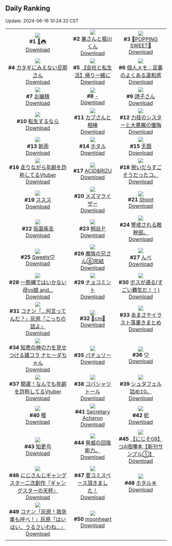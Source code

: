 ## Daily Ranking
Update: 2024-06-16 10:24:33 CST

|      |      |      |
| :----: | :----: | :----: |
| ![](https://i.pixiv.re/c/240x480/img-master/img/2024/06/13/00/00/35/119584588_p0_master1200.jpg)<br>**#1** [🐰🎮](https://www.pixiv.net/artworks/119584588)<br>[Download](https://i.pixiv.re/img-original/img/2024/06/13/00/00/35/119584588_p0.jpg) | ![](https://i.pixiv.re/c/240x480/img-master/img/2024/06/14/00/00/22/119611529_p0_master1200.jpg)<br>**#2** [兼さんと堀川くん](https://www.pixiv.net/artworks/119611529)<br>[Download](https://i.pixiv.re/img-original/img/2024/06/14/00/00/22/119611529_p0.png) | ![](https://i.pixiv.re/c/240x480/img-master/img/2024/06/13/00/00/47/119584629_p0_master1200.jpg)<br>**#3** [🍬POPPING SWEET🍭](https://www.pixiv.net/artworks/119584629)<br>[Download](https://i.pixiv.re/img-original/img/2024/06/13/00/00/47/119584629_p0.jpg) |
| ![](https://i.pixiv.re/c/240x480/img-master/img/2024/06/13/00/04/29/119584998_p0_master1200.jpg)<br>**#4** [カタギにみえない旦那さん](https://www.pixiv.net/artworks/119584998)<br>[Download](https://i.pixiv.re/img-original/img/2024/06/13/00/04/29/119584998_p0.jpg) | ![](https://i.pixiv.re/c/240x480/img-master/img/2024/06/14/12/00/15/119622508_p0_master1200.jpg)<br>**#5** [【会社と私生活】帰り一緒に](https://www.pixiv.net/artworks/119622508)<br>[Download](https://i.pixiv.re/img-original/img/2024/06/14/12/00/15/119622508_p0.jpg) | ![](https://i.pixiv.re/c/240x480/img-master/img/2024/06/13/06/00/06/119590519_p0_master1200.jpg)<br>**#6** [個人メモ：足裏のよくある違和感](https://www.pixiv.net/artworks/119590519)<br>[Download](https://i.pixiv.re/img-original/img/2024/06/13/06/00/06/119590519_p0.jpg) |
| ![](https://i.pixiv.re/c/240x480/img-master/img/2024/06/13/00/01/01/119584680_p0_master1200.jpg)<br>**#7** [お嬢様](https://www.pixiv.net/artworks/119584680)<br>[Download](https://i.pixiv.re/img-original/img/2024/06/13/00/01/01/119584680_p0.jpg) | ![](https://i.pixiv.re/c/240x480/img-master/img/2024/06/13/00/00/34/119584586_p0_master1200.jpg)<br>**#8** [-](https://www.pixiv.net/artworks/119584586)<br>[Download](https://i.pixiv.re/img-original/img/2024/06/13/00/00/34/119584586_p0.png) | ![](https://i.pixiv.re/c/240x480/img-master/img/2024/06/13/00/31/16/119585962_p0_master1200.jpg)<br>**#9** [詩子さん](https://www.pixiv.net/artworks/119585962)<br>[Download](https://i.pixiv.re/img-original/img/2024/06/13/00/31/16/119585962_p0.jpg) |
| ![](https://i.pixiv.re/c/240x480/img-master/img/2024/06/14/07/30/01/119618870_p0_master1200.jpg)<br>**#10** [転生するなら](https://www.pixiv.net/artworks/119618870)<br>[Download](https://i.pixiv.re/img-original/img/2024/06/14/07/30/01/119618870_p0.jpg) | ![](https://i.pixiv.re/c/240x480/img-master/img/2024/06/13/18/09/26/119601267_p0_master1200.jpg)<br>**#11** [カブさんと相棒](https://www.pixiv.net/artworks/119601267)<br>[Download](https://i.pixiv.re/img-original/img/2024/06/13/18/09/26/119601267_p0.png) | ![](https://i.pixiv.re/c/240x480/img-master/img/2024/06/14/19/44/25/119631472_p0_master1200.jpg)<br>**#12** [力技のシスターと大悪魔の懺悔](https://www.pixiv.net/artworks/119631472)<br>[Download](https://i.pixiv.re/img-original/img/2024/06/14/19/44/25/119631472_p0.jpg) |
| ![](https://i.pixiv.re/c/240x480/img-master/img/2024/06/13/00/00/02/119584479_p0_master1200.jpg)<br>**#13** [新雨](https://www.pixiv.net/artworks/119584479)<br>[Download](https://i.pixiv.re/img-original/img/2024/06/13/00/00/02/119584479_p0.jpg) | ![](https://i.pixiv.re/c/240x480/img-master/img/2024/06/14/00/05/13/119611922_p0_master1200.jpg)<br>**#14** [ホタル](https://www.pixiv.net/artworks/119611922)<br>[Download](https://i.pixiv.re/img-original/img/2024/06/14/00/05/13/119611922_p0.jpg) | ![](https://i.pixiv.re/c/240x480/img-master/img/2024/06/13/11/33/25/119594735_p0_master1200.jpg)<br>**#15** [无题](https://www.pixiv.net/artworks/119594735)<br>[Download](https://i.pixiv.re/img-original/img/2024/06/13/11/33/25/119594735_p0.png) |
| ![](https://i.pixiv.re/c/240x480/img-master/img/2024/06/13/21/08/55/119606038_p0_master1200.jpg)<br>**#16** [走りながら年齢を詐称してるVtuber](https://www.pixiv.net/artworks/119606038)<br>[Download](https://i.pixiv.re/img-original/img/2024/06/13/21/08/55/119606038_p0.png) | ![](https://i.pixiv.re/c/240x480/img-master/img/2024/06/14/01/25/53/119614191_p0_master1200.jpg)<br>**#17** [ACID&RIZU](https://www.pixiv.net/artworks/119614191)<br>[Download](https://i.pixiv.re/img-original/img/2024/06/14/01/25/53/119614191_p0.jpg) | ![](https://i.pixiv.re/c/240x480/img-master/img/2024/06/13/18/38/58/119601784_p0_master1200.jpg)<br>**#18** [脱いだらすごそうだったコ。](https://www.pixiv.net/artworks/119601784)<br>[Download](https://i.pixiv.re/img-original/img/2024/06/13/18/38/58/119601784_p0.jpg) |
| ![](https://i.pixiv.re/c/240x480/img-master/img/2024/06/13/10/59/34/119594240_p0_master1200.jpg)<br>**#19** [ススス](https://www.pixiv.net/artworks/119594240)<br>[Download](https://i.pixiv.re/img-original/img/2024/06/13/10/59/34/119594240_p0.png) | ![](https://i.pixiv.re/c/240x480/img-master/img/2024/06/13/13/01/36/119596181_p0_master1200.jpg)<br>**#20** [メズマライザー](https://www.pixiv.net/artworks/119596181)<br>[Download](https://i.pixiv.re/img-original/img/2024/06/13/13/01/36/119596181_p0.png) | ![](https://i.pixiv.re/c/240x480/img-master/img/2024/06/14/00/00/17/119611510_p0_master1200.jpg)<br>**#21** [Shoot](https://www.pixiv.net/artworks/119611510)<br>[Download](https://i.pixiv.re/img-original/img/2024/06/14/00/00/17/119611510_p0.jpg) |
| ![](https://i.pixiv.re/c/240x480/img-master/img/2024/06/14/07/08/40/119618638_p0_master1200.jpg)<br>**#22** [仮面疾走](https://www.pixiv.net/artworks/119618638)<br>[Download](https://i.pixiv.re/img-original/img/2024/06/14/07/08/40/119618638_p0.jpg) | ![](https://i.pixiv.re/c/240x480/img-master/img/2024/06/13/23/41/45/119610914_p0_master1200.jpg)<br>**#23** [桐谷Ｐ](https://www.pixiv.net/artworks/119610914)<br>[Download](https://i.pixiv.re/img-original/img/2024/06/13/23/41/45/119610914_p0.png) | ![](https://i.pixiv.re/c/240x480/img-master/img/2024/06/13/02/01/27/119587886_p0_master1200.jpg)<br>**#24** [警戒される敵幹部。](https://www.pixiv.net/artworks/119587886)<br>[Download](https://i.pixiv.re/img-original/img/2024/06/13/02/01/27/119587886_p0.jpg) |
| ![](https://i.pixiv.re/c/240x480/img-master/img/2024/06/13/00/17/49/119585498_p0_master1200.jpg)<br>**#25** [Sweets♡](https://www.pixiv.net/artworks/119585498)<br>[Download](https://i.pixiv.re/img-original/img/2024/06/13/00/17/49/119585498_p0.png) | ![](https://i.pixiv.re/c/240x480/img-master/img/2024/06/14/21/35/37/119635061_p0_master1200.jpg)<br>**#26** [魔族の兄さん⑥完結](https://www.pixiv.net/artworks/119635061)<br>[Download](https://i.pixiv.re/img-original/img/2024/06/14/21/35/37/119635061_p0.png) | ![](https://i.pixiv.re/c/240x480/img-master/img/2024/06/13/00/24/31/119585707_p0_master1200.jpg)<br>**#27** [んべ](https://www.pixiv.net/artworks/119585707)<br>[Download](https://i.pixiv.re/img-original/img/2024/06/13/00/24/31/119585707_p0.jpg) |
| ![](https://i.pixiv.re/c/240x480/img-master/img/2024/06/14/00/09/09/119612061_p0_master1200.jpg)<br>**#28** [一筋縄ではいかない母vs娘 and...](https://www.pixiv.net/artworks/119612061)<br>[Download](https://i.pixiv.re/img-original/img/2024/06/14/00/09/09/119612061_p0.jpg) | ![](https://i.pixiv.re/c/240x480/img-master/img/2024/06/14/20/30/06/119632903_p0_master1200.jpg)<br>**#29** [チョコミント](https://www.pixiv.net/artworks/119632903)<br>[Download](https://i.pixiv.re/img-original/img/2024/06/14/20/30/06/119632903_p0.png) | ![](https://i.pixiv.re/c/240x480/img-master/img/2024/06/13/00/07/48/119585141_p0_master1200.jpg)<br>**#30** [ボスが通る(すごい覇気だ！！)](https://www.pixiv.net/artworks/119585141)<br>[Download](https://i.pixiv.re/img-original/img/2024/06/13/00/07/48/119585141_p0.jpg) |
| ![](https://i.pixiv.re/c/240x480/img-master/img/2024/06/13/13/14/39/119596370_p0_master1200.jpg)<br>**#31** [コナン「…何言ってんだ？」灰原「こっちの話よ」](https://www.pixiv.net/artworks/119596370)<br>[Download](https://i.pixiv.re/img-original/img/2024/06/13/13/14/39/119596370_p0.jpg) | ![](https://i.pixiv.re/c/240x480/img-master/img/2024/06/13/20/34/42/119604931_p0_master1200.jpg)<br>**#32** [🌹cm🖤](https://www.pixiv.net/artworks/119604931)<br>[Download](https://i.pixiv.re/img-original/img/2024/06/13/20/34/42/119604931_p0.png) | ![](https://i.pixiv.re/c/240x480/img-master/img/2024/06/13/22/46/35/119609149_p0_master1200.jpg)<br>**#33** [あまさやイラスト落書きまとめ](https://www.pixiv.net/artworks/119609149)<br>[Download](https://i.pixiv.re/img-original/img/2024/06/13/22/46/35/119609149_p0.jpg) |
| ![](https://i.pixiv.re/c/240x480/img-master/img/2024/06/14/00/10/25/119612110_p0_master1200.jpg)<br>**#34** [知恵の神の力を見せつける雑コラ ナヒーダちゃん](https://www.pixiv.net/artworks/119612110)<br>[Download](https://i.pixiv.re/img-original/img/2024/06/14/00/10/25/119612110_p0.png) | ![](https://i.pixiv.re/c/240x480/img-master/img/2024/06/13/00/32/19/119585988_p0_master1200.jpg)<br>**#35** [パチュリー](https://www.pixiv.net/artworks/119585988)<br>[Download](https://i.pixiv.re/img-original/img/2024/06/13/00/32/19/119585988_p0.jpg) | ![](https://i.pixiv.re/c/240x480/img-master/img/2024/06/14/00/00/37/119611589_p0_master1200.jpg)<br>**#36** [♡](https://www.pixiv.net/artworks/119611589)<br>[Download](https://i.pixiv.re/img-original/img/2024/06/14/00/00/37/119611589_p0.jpg) |
| ![](https://i.pixiv.re/c/240x480/img-master/img/2024/06/14/21/05/50/119634097_p0_master1200.jpg)<br>**#37** [開運！なんでも年齢を詐称してるVtuber](https://www.pixiv.net/artworks/119634097)<br>[Download](https://i.pixiv.re/img-original/img/2024/06/14/21/05/50/119634097_p0.png) | ![](https://i.pixiv.re/c/240x480/img-master/img/2024/06/13/06/58/29/119591202_p0_master1200.jpg)<br>**#38** [コバシャツトール](https://www.pixiv.net/artworks/119591202)<br>[Download](https://i.pixiv.re/img-original/img/2024/06/13/06/58/29/119591202_p0.jpg) | ![](https://i.pixiv.re/c/240x480/img-master/img/2024/06/14/22/48/26/119637583_p0_master1200.jpg)<br>**#39** [シュタフェル詰め10。](https://www.pixiv.net/artworks/119637583)<br>[Download](https://i.pixiv.re/img-original/img/2024/06/14/22/48/26/119637583_p0.png) |
| ![](https://i.pixiv.re/c/240x480/img-master/img/2024/06/13/17/19/54/119600187_p0_master1200.jpg)<br>**#40** [樱](https://www.pixiv.net/artworks/119600187)<br>[Download](https://i.pixiv.re/img-original/img/2024/06/13/17/19/54/119600187_p0.jpg) | ![](https://i.pixiv.re/c/240x480/img-master/img/2024/06/14/16/30/01/119626611_p0_master1200.jpg)<br>**#41** [Secretary Acheron](https://www.pixiv.net/artworks/119626611)<br>[Download](https://i.pixiv.re/img-original/img/2024/06/14/16/30/01/119626611_p0.jpg) | ![](https://i.pixiv.re/c/240x480/img-master/img/2024/06/14/00/20/03/119612465_p0_master1200.jpg)<br>**#42** [蛇](https://www.pixiv.net/artworks/119612465)<br>[Download](https://i.pixiv.re/img-original/img/2024/06/14/00/20/03/119612465_p0.png) |
| ![](https://i.pixiv.re/c/240x480/img-master/img/2024/06/14/02/25/26/119615311_p0_master1200.jpg)<br>**#43** [知更鸟](https://www.pixiv.net/artworks/119615311)<br>[Download](https://i.pixiv.re/img-original/img/2024/06/14/02/25/26/119615311_p0.jpg) | ![](https://i.pixiv.re/c/240x480/img-master/img/2024/06/14/13/33/55/119624071_p0_master1200.jpg)<br>**#44** [脅威の回復能力。](https://www.pixiv.net/artworks/119624071)<br>[Download](https://i.pixiv.re/img-original/img/2024/06/14/13/33/55/119624071_p0.jpg) | ![](https://i.pixiv.re/c/240x480/img-master/img/2024/06/13/23/00/27/119609637_p0_master1200.jpg)<br>**#45** [【にじそ09】つA喧嘩本【新刊サンプル①】](https://www.pixiv.net/artworks/119609637)<br>[Download](https://i.pixiv.re/img-original/img/2024/06/13/23/00/27/119609637_p0.jpg) |
| ![](https://i.pixiv.re/c/240x480/img-master/img/2024/06/13/18/11/53/119601320_p0_master1200.jpg)<br>**#46** [にじさんじギャングスター二次創作『ギャングスターの天秤』](https://www.pixiv.net/artworks/119601320)<br>[Download](https://i.pixiv.re/img-original/img/2024/06/13/18/11/53/119601320_p0.png) | ![](https://i.pixiv.re/c/240x480/img-master/img/2024/06/13/21/17/00/119606289_p0_master1200.jpg)<br>**#47** [夏コミスペース頂きました！](https://www.pixiv.net/artworks/119606289)<br>[Download](https://i.pixiv.re/img-original/img/2024/06/13/21/17/00/119606289_p0.png) | ![](https://i.pixiv.re/c/240x480/img-master/img/2024/06/14/00/00/25/119611543_p0_master1200.jpg)<br>**#48** [ホタル☀️](https://www.pixiv.net/artworks/119611543)<br>[Download](https://i.pixiv.re/img-original/img/2024/06/14/00/00/25/119611543_p0.jpg) |
| ![](https://i.pixiv.re/c/240x480/img-master/img/2024/06/14/12/29/49/119623072_p0_master1200.jpg)<br>**#49** [コナン「灰原！救急車も呼べ！」灰原「はいはい、うるさいわね…」](https://www.pixiv.net/artworks/119623072)<br>[Download](https://i.pixiv.re/img-original/img/2024/06/14/12/29/49/119623072_p0.jpg) | ![](https://i.pixiv.re/c/240x480/img-master/img/2024/06/14/00/00/27/119611551_p0_master1200.jpg)<br>**#50** [moonheart](https://www.pixiv.net/artworks/119611551)<br>[Download](https://i.pixiv.re/img-original/img/2024/06/14/00/00/27/119611551_p0.jpg) |
|      |
